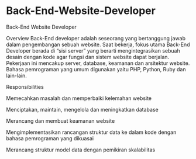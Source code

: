 # Back-End-Website-Developer
Back-End Website Developer



Overview
Back-End developer adalah seseorang yang bertanggung jawab dalam pengembangan sebuah website. Saat bekerja, fokus utama Back-End Developer berada di “sisi server” yang berarti mengintegrasikan sebuah desain dengan kode agar fungsi dan sistem website dapat berjalan. Pekerjaan ini mencakup server, database, keamanan dan arsitektur website. Bahasa pemrograman yang umum digunakan yaitu PHP, Python, Ruby dan lain-lain.


Responsibilities

Memecahkan masalah dan memperbaiki kelemahan website


Menciptakan, maintain, mengelola dan meningkatkan database


Merancang dan membuat keamanan website


Mengimplementasikan rancangan struktur data ke dalam kode dengan bahasa pemrograman yang dikuasai


Merancang struktur model data dengan pemikiran skalabilitas
